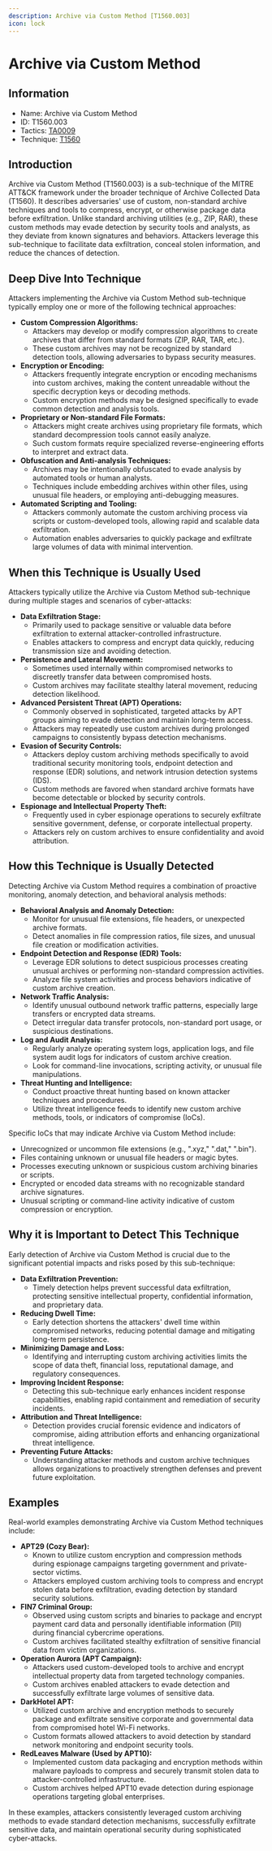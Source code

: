 ```yaml
---
description: Archive via Custom Method [T1560.003]
icon: lock
---
```


# Archive via Custom Method

## Information

* Name: Archive via Custom Method
* ID: T1560.003
* Tactics: [TA0009](../)
* Technique: [T1560](./)

## Introduction

Archive via Custom Method (T1560.003) is a sub-technique of the MITRE ATT\&CK framework under the broader technique of Archive Collected Data (T1560). It describes adversaries' use of custom, non-standard archive techniques and tools to compress, encrypt, or otherwise package data before exfiltration. Unlike standard archiving utilities (e.g., ZIP, RAR), these custom methods may evade detection by security tools and analysts, as they deviate from known signatures and behaviors. Attackers leverage this sub-technique to facilitate data exfiltration, conceal stolen information, and reduce the chances of detection.

## Deep Dive Into Technique

Attackers implementing the Archive via Custom Method sub-technique typically employ one or more of the following technical approaches:

* **Custom Compression Algorithms:**
  * Attackers may develop or modify compression algorithms to create archives that differ from standard formats (ZIP, RAR, TAR, etc.).
  * These custom archives may not be recognized by standard detection tools, allowing adversaries to bypass security measures.
* **Encryption or Encoding:**
  * Attackers frequently integrate encryption or encoding mechanisms into custom archives, making the content unreadable without the specific decryption keys or decoding methods.
  * Custom encryption methods may be designed specifically to evade common detection and analysis tools.
* **Proprietary or Non-standard File Formats:**
  * Attackers might create archives using proprietary file formats, which standard decompression tools cannot easily analyze.
  * Such custom formats require specialized reverse-engineering efforts to interpret and extract data.
* **Obfuscation and Anti-analysis Techniques:**
  * Archives may be intentionally obfuscated to evade analysis by automated tools or human analysts.
  * Techniques include embedding archives within other files, using unusual file headers, or employing anti-debugging measures.
* **Automated Scripting and Tooling:**
  * Attackers commonly automate the custom archiving process via scripts or custom-developed tools, allowing rapid and scalable data exfiltration.
  * Automation enables adversaries to quickly package and exfiltrate large volumes of data with minimal intervention.

## When this Technique is Usually Used

Attackers typically utilize the Archive via Custom Method sub-technique during multiple stages and scenarios of cyber-attacks:

* **Data Exfiltration Stage:**
  * Primarily used to package sensitive or valuable data before exfiltration to external attacker-controlled infrastructure.
  * Enables attackers to compress and encrypt data quickly, reducing transmission size and avoiding detection.
* **Persistence and Lateral Movement:**
  * Sometimes used internally within compromised networks to discreetly transfer data between compromised hosts.
  * Custom archives may facilitate stealthy lateral movement, reducing detection likelihood.
* **Advanced Persistent Threat (APT) Operations:**
  * Commonly observed in sophisticated, targeted attacks by APT groups aiming to evade detection and maintain long-term access.
  * Attackers may repeatedly use custom archives during prolonged campaigns to consistently bypass detection mechanisms.
* **Evasion of Security Controls:**
  * Attackers deploy custom archiving methods specifically to avoid traditional security monitoring tools, endpoint detection and response (EDR) solutions, and network intrusion detection systems (IDS).
  * Custom methods are favored when standard archive formats have become detectable or blocked by security controls.
* **Espionage and Intellectual Property Theft:**
  * Frequently used in cyber espionage operations to securely exfiltrate sensitive government, defense, or corporate intellectual property.
  * Attackers rely on custom archives to ensure confidentiality and avoid attribution.

## How this Technique is Usually Detected

Detecting Archive via Custom Method requires a combination of proactive monitoring, anomaly detection, and behavioral analysis methods:

* **Behavioral Analysis and Anomaly Detection:**
  * Monitor for unusual file extensions, file headers, or unexpected archive formats.
  * Detect anomalies in file compression ratios, file sizes, and unusual file creation or modification activities.
* **Endpoint Detection and Response (EDR) Tools:**
  * Leverage EDR solutions to detect suspicious processes creating unusual archives or performing non-standard compression activities.
  * Analyze file system activities and process behaviors indicative of custom archive creation.
* **Network Traffic Analysis:**
  * Identify unusual outbound network traffic patterns, especially large transfers or encrypted data streams.
  * Detect irregular data transfer protocols, non-standard port usage, or suspicious destinations.
* **Log and Audit Analysis:**
  * Regularly analyze operating system logs, application logs, and file system audit logs for indicators of custom archive creation.
  * Look for command-line invocations, scripting activity, or unusual file manipulations.
* **Threat Hunting and Intelligence:**
  * Conduct proactive threat hunting based on known attacker techniques and procedures.
  * Utilize threat intelligence feeds to identify new custom archive methods, tools, or indicators of compromise (IoCs).

Specific IoCs that may indicate Archive via Custom Method include:

* Unrecognized or uncommon file extensions (e.g., ".xyz," ".dat," ".bin").
* Files containing unknown or unusual file headers or magic bytes.
* Processes executing unknown or suspicious custom archiving binaries or scripts.
* Encrypted or encoded data streams with no recognizable standard archive signatures.
* Unusual scripting or command-line activity indicative of custom compression or encryption.

## Why it is Important to Detect This Technique

Early detection of Archive via Custom Method is crucial due to the significant potential impacts and risks posed by this sub-technique:

* **Data Exfiltration Prevention:**
  * Timely detection helps prevent successful data exfiltration, protecting sensitive intellectual property, confidential information, and proprietary data.
* **Reducing Dwell Time:**
  * Early detection shortens the attackers' dwell time within compromised networks, reducing potential damage and mitigating long-term persistence.
* **Minimizing Damage and Loss:**
  * Identifying and interrupting custom archiving activities limits the scope of data theft, financial loss, reputational damage, and regulatory consequences.
* **Improving Incident Response:**
  * Detecting this sub-technique early enhances incident response capabilities, enabling rapid containment and remediation of security incidents.
* **Attribution and Threat Intelligence:**
  * Detection provides crucial forensic evidence and indicators of compromise, aiding attribution efforts and enhancing organizational threat intelligence.
* **Preventing Future Attacks:**
  * Understanding attacker methods and custom archive techniques allows organizations to proactively strengthen defenses and prevent future exploitation.

## Examples

Real-world examples demonstrating Archive via Custom Method techniques include:

* **APT29 (Cozy Bear):**
  * Known to utilize custom encryption and compression methods during espionage campaigns targeting government and private-sector victims.
  * Attackers employed custom archiving tools to compress and encrypt stolen data before exfiltration, evading detection by standard security solutions.
* **FIN7 Criminal Group:**
  * Observed using custom scripts and binaries to package and encrypt payment card data and personally identifiable information (PII) during financial cybercrime operations.
  * Custom archives facilitated stealthy exfiltration of sensitive financial data from victim organizations.
* **Operation Aurora (APT Campaign):**
  * Attackers used custom-developed tools to archive and encrypt intellectual property data from targeted technology companies.
  * Custom archives enabled attackers to evade detection and successfully exfiltrate large volumes of sensitive data.
* **DarkHotel APT:**
  * Utilized custom archive and encryption methods to securely package and exfiltrate sensitive corporate and governmental data from compromised hotel Wi-Fi networks.
  * Custom formats allowed attackers to avoid detection by standard network monitoring and endpoint security tools.
* **RedLeaves Malware (Used by APT10):**
  * Implemented custom data packaging and encryption methods within malware payloads to compress and securely transmit stolen data to attacker-controlled infrastructure.
  * Custom archives helped APT10 evade detection during espionage operations targeting global enterprises.

In these examples, attackers consistently leveraged custom archiving methods to evade standard detection mechanisms, successfully exfiltrate sensitive data, and maintain operational security during sophisticated cyber-attacks.

